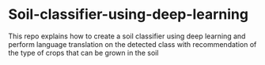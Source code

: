 # Soil-classifier-using-deep-learning
This repo explains how to create a soil classifier using deep learning and perform language translation on the detected class with recommendation of the type of crops that can be grown in the soil
